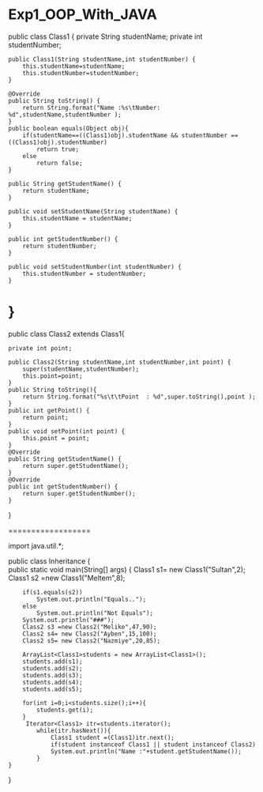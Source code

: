 Exp1_OOP_With_JAVA
==================

public class Class1 {
	private String studentName;
	private int studentNumber;

	public Class1(String studentName,int studentNumber) {
		this.studentName=studentName;
		this.studentNumber=studentNumber;
	}

	@Override
	public String toString() {
		return String.format("Name :%s\tNumber: %d",studentName,studentNumber );
	}
	public boolean equals(Object obj){
		if(studentName==((Class1)obj).studentName && studentNumber ==((Class1)obj).studentNumber)
			return true;
		else
			return false;		
	}

	public String getStudentName() {
		return studentName;
	}

	public void setStudentName(String studentName) {
		this.studentName = studentName;
	}

	public int getStudentNumber() {
		return studentNumber;
	}

	public void setStudentNumber(int studentNumber) {
		this.studentNumber = studentNumber;
	}

}
==================
public class Class2 extends Class1{

	private int point;
	
	public Class2(String studentName,int studentNumber,int point) {
		super(studentName,studentNumber);
		this.point=point;
	}
	public String toString(){
		return String.format("%s\t\tPoint  : %d",super.toString(),point );
	}
	public int getPoint() {
		return point;
	}
	public void setPoint(int point) {
		this.point = point;
	}
	@Override
	public String getStudentName() {
		return super.getStudentName();
	}
	@Override
	public int getStudentNumber() {
		return super.getStudentNumber();
	}

}

==================

import java.util.*;

public class Inheritance {		
	public static void main(String[] args) {
		Class1 s1= new Class1("Sultan",2);
		Class1 s2 =new Class1("Meltem",8);
		
		if(s1.equals(s2))
			System.out.println("Equals..");
		else
			System.out.println("Not Equals");
		System.out.println("###");
		Class2 s3 =new Class2("Melike",47,90);
		Class2 s4= new Class2("Ayben",15,100);
		Class2 s5= new Class2("Nazmiye",20,85);
		
		ArrayList<Class1>students = new ArrayList<Class1>();
		students.add(s1);
		students.add(s2);
		students.add(s3);
		students.add(s4);
		students.add(s5);
		
		for(int i=0;i<students.size();i++){
			students.get(i);
		}
		 Iterator<Class1> itr=students.iterator();
			while(itr.hasNext()){
				Class1 student =(Class1)itr.next();
				if(student instanceof Class1 || student instanceof Class2)
				System.out.println("Name :"+student.getStudentName());			
			}
	}

}
